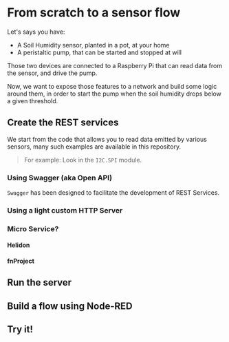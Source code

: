 # From scratch to a sensor flow

Let's says you have:
- A Soil Humidity sensor, planted in a pot, at your home
- A peristaltic pump, that can be started and stopped at will

Those two devices are connected to a Raspberry Pi that can read data from the sensor, and drive the pump.

Now, we want to expose those features to a network and build some logic around them, in order to start the pump when the soil
humidity drops below a given threshold.

## Create the REST services
We start from the code that allows you to read data emitted by various sensors,
many such examples are available in this repository.

> For example:
> Look in the `I2C.SPI` module.

### Using Swagger (aka Open API)
`Swagger` has been designed to facilitate the development of REST Services.

### Using a light custom HTTP Server


### Micro Service?

#### Helidon

#### fnProject

## Run the server


## Build a flow using Node-RED


## Try it!

